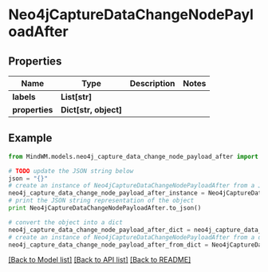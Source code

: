 # Neo4jCaptureDataChangeNodePayloadAfter


## Properties
Name | Type | Description | Notes
------------ | ------------- | ------------- | -------------
**labels** | **List[str]** |  | 
**properties** | **Dict[str, object]** |  | 

## Example

```python
from MindWM.models.neo4j_capture_data_change_node_payload_after import Neo4jCaptureDataChangeNodePayloadAfter

# TODO update the JSON string below
json = "{}"
# create an instance of Neo4jCaptureDataChangeNodePayloadAfter from a JSON string
neo4j_capture_data_change_node_payload_after_instance = Neo4jCaptureDataChangeNodePayloadAfter.from_json(json)
# print the JSON string representation of the object
print Neo4jCaptureDataChangeNodePayloadAfter.to_json()

# convert the object into a dict
neo4j_capture_data_change_node_payload_after_dict = neo4j_capture_data_change_node_payload_after_instance.to_dict()
# create an instance of Neo4jCaptureDataChangeNodePayloadAfter from a dict
neo4j_capture_data_change_node_payload_after_from_dict = Neo4jCaptureDataChangeNodePayloadAfter.from_dict(neo4j_capture_data_change_node_payload_after_dict)
```
[[Back to Model list]](../README.md#documentation-for-models) [[Back to API list]](../README.md#documentation-for-api-endpoints) [[Back to README]](../README.md)


